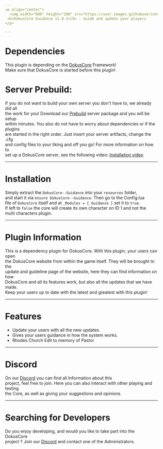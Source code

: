 ```yaml
---
<p align="center">
  <img width="600" height="200" src="https://user-images.githubusercontent.com/49053928/111937011-2e9b8080-8ac7-11eb-914a-a0d94380d611.gif"><br>
 <b>DokusCore Guidance v1.0.1</b> - Guide and update your players
</p>

---
```

# Dependencies
This plugin is depending on the [DokusCore](https://github.com/dokucore) Framework!<br>
Make sure that DokusCore is started before this plugin!

# Server Prebuild:
If you do not want to build your own server you don't have to, we already did all   <br>
the work for you! Download our [Prebuild](https://github.com/DokusCore/Server-Prebuild) server package and you will be setup  <br>
within minutes. You also do not have to worry about dependencies or if the plugins <br>
are started in the right order. Just insert your server artifacts, change the .cfg <br>
and config files to your liking and off you go! For more information on how to <br>
set up a DokusCore server, see the following video: [Installation video](https://www.youtube.com/watch?v=NlJFFRzWvDE) <br>

---
# Installation
Simply extract the `DokusCore--Guidance` into your `resources` folder, <br>
and start it via `ensure DokusCore--Guidance`. Then go to the Config.lua <br>
file of `DokusCore` itself and at `_Modules = { Guidance }` set it to `true`. <br>
If left to `false` the core will create its own character on ID 1 and not the <br>
multi characters plugin.


---
# Plugin Information
This is a dependency plugin for DokusCore. With this plugin, your users can open <br>
the DokusCore website from within the game itself. They will be brought to the <br>
update and guideline page of the website, here they can find information on how <br>
DokusCore and all its features work, but also all the updates that we have made. <br>
Keep your users up to date with the latest and greatest with this plugin!

---
# Features
- Update your users with all the new updates.
- Gives your users guidance in how the system works.
- Rhodes Church Edit to memory of Pastor

---
# Discord
On our [Discord](https://discord.gg/DokusCore) you can find all Information about this <br>
project, feel free to join. Here you can also interact with other playing and testing<br>
the Core, as well as giving your suggestions and opinions.

---
# Searching for Developers
Do you enjoy developing, and would you like to take part into the DokusCore<br>
project ? Join our [Discord](https://discord.gg/DokusCore) and contact one of the Administrators.
